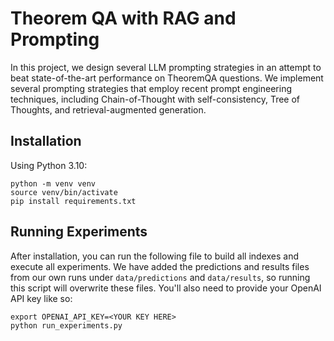 # Theorem QA with RAG and Prompting

In this project, we design several LLM prompting
strategies in an attempt to beat state-of-the-art
performance on TheoremQA questions. We implement
several prompting strategies that employ
recent prompt engineering techniques, including
Chain-of-Thought with self-consistency,
Tree of Thoughts, and retrieval-augmented
generation.

## Installation

Using Python 3.10:
```
python -m venv venv
source venv/bin/activate
pip install requirements.txt
```

## Running Experiments

After installation, you can run the following
file to build all indexes and execute all
experiments. We have added the predictions
and results files from our own runs under
`data/predictions` and `data/results`, so
running this script will overwrite these files.
You'll also need to provide your OpenAI API key
like so:

```
export OPENAI_API_KEY=<YOUR KEY HERE>
python run_experiments.py
```
